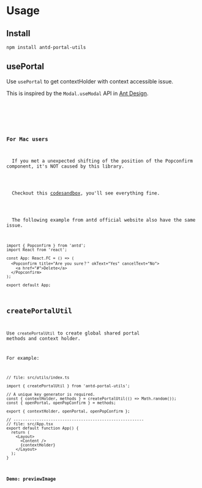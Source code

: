 # Usage

## Install

```bash
npm install antd-portal-utils
```

## usePortal

Use `usePortal` to get contextHolder with context accessible issue.

This is inspired by the `Modal.useModal` API in [Ant Design](<https://ant-design.gitee.io/components/modal/#Modal.useModal()>).

<code src="./demo/use-portal-with-ctx.tsx" />

<br />

### For Mac users

<Alert type="warning">
  If you met a unexpected shifting of the position of the Popconfirm component, it's NOT caused by this library.
  <br />
  <br />
  Checkout this <a href="https://codesandbox.io/s/antd-portal-utils-demo-r9t1hc" target="_blank" rel="noopener noreferrer">codesandbox</a>, you'll see everything fine.
  <br />
  <br />
  The following example from antd official website also have the same issue.
</Alert>

```tsx
import { Popconfirm } from 'antd';
import React from 'react';

const App: React.FC = () => (
  <Popconfirm title="Are you sure？" okText="Yes" cancelText="No">
    <a href="#">Delete</a>
  </Popconfirm>
);

export default App;
```

## createPortalUtil

Use `createPortalUtil` to create global shared portal methods and context holder.

For example:

```tsx | pure
// file: src/utils/index.ts

import { createPortalUtil } from 'antd-portal-utils';

// A unique key generator is required.
const { contextHolder, methods } = createPortalUtil(() => Math.random());
const { openPortal, openPopConfirm } = methods;

export { contextHolder, openPortal, openPopConfirm };

// --------------------------------------------------------
// file: src/App.tsx
export default function App() {
  return (
    <Layout>
      <Content />
      {contextHolder}
    </Layout>
  );
}
```

#### Demo: previewImage

<code src="./demo/preview-image.tsx" />
